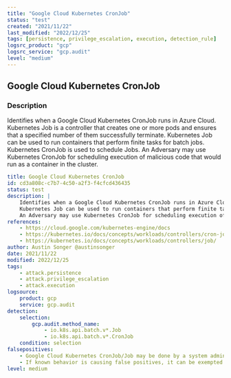 ```yaml
---
title: "Google Cloud Kubernetes CronJob"
status: "test"
created: "2021/11/22"
last_modified: "2022/12/25"
tags: [persistence, privilege_escalation, execution, detection_rule]
logsrc_product: "gcp"
logsrc_service: "gcp.audit"
level: "medium"
---
```


## Google Cloud Kubernetes CronJob

### Description

Identifies when a Google Cloud Kubernetes CronJob runs in Azure Cloud. Kubernetes Job is a controller that creates one or more pods and ensures that a specified number of them successfully terminate.
Kubernetes Job can be used to run containers that perform finite tasks for batch jobs. Kubernetes CronJob is used to schedule Jobs.
An Adversary may use Kubernetes CronJob for scheduling execution of malicious code that would run as a container in the cluster.


```yml
title: Google Cloud Kubernetes CronJob
id: cd3a808c-c7b7-4c50-a2f3-f4cfcd436435
status: test
description: |
    Identifies when a Google Cloud Kubernetes CronJob runs in Azure Cloud. Kubernetes Job is a controller that creates one or more pods and ensures that a specified number of them successfully terminate.
    Kubernetes Job can be used to run containers that perform finite tasks for batch jobs. Kubernetes CronJob is used to schedule Jobs.
    An Adversary may use Kubernetes CronJob for scheduling execution of malicious code that would run as a container in the cluster.
references:
    - https://cloud.google.com/kubernetes-engine/docs
    - https://kubernetes.io/docs/concepts/workloads/controllers/cron-jobs/
    - https://kubernetes.io/docs/concepts/workloads/controllers/job/
author: Austin Songer @austinsonger
date: 2021/11/22
modified: 2022/12/25
tags:
    - attack.persistence
    - attack.privilege_escalation
    - attack.execution
logsource:
    product: gcp
    service: gcp.audit
detection:
    selection:
        gcp.audit.method_name:
            - io.k8s.api.batch.v*.Job
            - io.k8s.api.batch.v*.CronJob
    condition: selection
falsepositives:
    - Google Cloud Kubernetes CronJob/Job may be done by a system administrator.
    - If known behavior is causing false positives, it can be exempted from the rule.
level: medium

```
